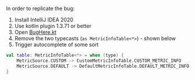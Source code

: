 In order to replicate the bug:

1. Install IntelliJ IDEA 2020
1. Use kotlin plugin 1.3.71 or better
1. Open [BugHere.kt](./bug-example/src/main/kotlin/com/airkit/bug/BugHere.kt)
1. Remove the two typecasts (`as MetricInfoTable<*>`) - shown below
1. Trigger autocomplete of some sort

```kotlin
val table: MetricInfoTable<*> = when (type) {
    MetricSource.CUSTOM -> CustomMetricInfoTable.CUSTOM_METRIC_INFO
    MetricSource.DEFAULT -> DefaultMetricInfoTable.DEFAULT_METRIC_INFO
}
```
